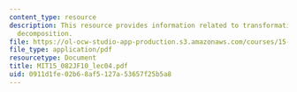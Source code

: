 ```yaml
---
content_type: resource
description: This resource provides information related to transformations and flow
  decomposition.
file: https://ol-ocw-studio-app-production.s3.amazonaws.com/courses/15-082j-network-optimization-fall-2010/0911d1fe02b68af5127a53657f25b5a8_MIT15_082JF10_lec04.pdf
file_type: application/pdf
resourcetype: Document
title: MIT15_082JF10_lec04.pdf
uid: 0911d1fe-02b6-8af5-127a-53657f25b5a8
---
```

